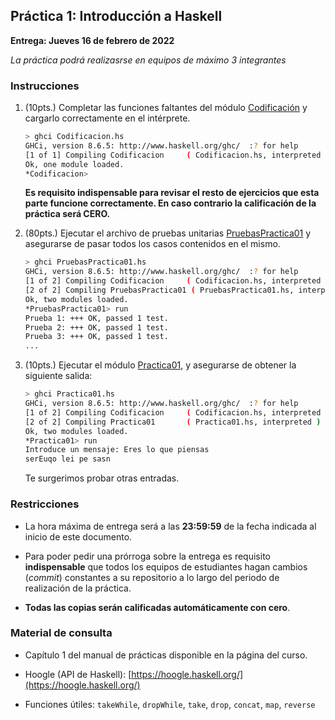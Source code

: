 ## Práctica 1: Introducción a Haskell

**Entrega: Jueves 16 de febrero de 2022**

*La práctica podrá realizasrse en equipos de máximo 3 integrantes*

### Instrucciones

1. (10pts.) Completar las funciones faltantes del módulo [Codificación](src/Codificacion.hs) y cargarlo correctamente en el 
   intérprete. 

   ```bash
   > ghci Codificacion.hs 
   GHCi, version 8.6.5: http://www.haskell.org/ghc/  :? for help
   [1 of 1] Compiling Codificacion     ( Codificacion.hs, interpreted )
   Ok, one module loaded.
   *Codificacion>
   ```

   **Es requisito indispensable para revisar el resto de ejercicios que esta parte funcione correctamente. En caso contrario la calificación de la práctica será CERO.**

1. (80pts.) Ejecutar el archivo de pruebas unitarias [PruebasPractica01](src/PruebasPractica01.hs) y asegurarse de pasar 
   todos los casos contenidos en el mismo.

   ```bash
   > ghci PruebasPractica01.hs 
   GHCi, version 8.6.5: http://www.haskell.org/ghc/  :? for help
   [1 of 2] Compiling Codificacion     ( Codificacion.hs, interpreted )
   [2 of 2] Compiling PruebasPractica01 ( PruebasPractica01.hs, interpreted )
   Ok, two modules loaded.
   *PruebasPractica01> run
   Prueba 1: +++ OK, passed 1 test.
   Prueba 2: +++ OK, passed 1 test.
   Prueba 3: +++ OK, passed 1 test.
   ...
   ```

1. (10pts.) Ejecutar el módulo [Practica01](src/Practica01.hs), y asegurarse de obtener la siguiente salida:
   
   ```bash
   > ghci Practica01.hs 
   GHCi, version 8.6.5: http://www.haskell.org/ghc/  :? for help
   [1 of 2] Compiling Codificacion     ( Codificacion.hs, interpreted )
   [2 of 2] Compiling Practica01       ( Practica01.hs, interpreted )
   Ok, two modules loaded.
   *Practica01> run
   Introduce un mensaje: Eres lo que piensas
   serEuqo lei pe sasn
   ```

   Te surgerimos probar otras entradas.

### Restricciones

- La hora máxima de entrega será a las **23:59:59** de la fecha indicada al inicio de este documento.

- Para poder pedir una prórroga sobre la entrega es requisito **indispensable** que todos los equipos de estudiantes
  hagan cambios (*commit*) constantes a su repositorio a lo largo del periodo de realización de la práctica.

- **Todas las copias serán calificadas automáticamente con cero**.

### Material de consulta

- Capítulo 1 del manual de prácticas disponible en la página del curso.

- Hoogle (API de Haskell): [https://hoogle.haskell.org/](https://hoogle.haskell.org/)

- Funciones útiles: `takeWhile`, `dropWhile`, `take`, `drop`, `concat`, `map`, `reverse`
